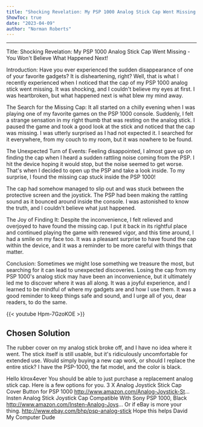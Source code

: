 ```yaml
---
title: "Shocking Revelation: My PSP 1000 Analog Stick Cap Went Missing - You Won't Believe What Happened Next!"
ShowToc: true 
date: "2023-04-09"
author: "Norman Roberts"
---
```

*****
Title: Shocking Revelation: My PSP 1000 Analog Stick Cap Went Missing - You Won't Believe What Happened Next!

Introduction:
Have you ever experienced the sudden disappearance of one of your favorite gadgets? It is disheartening, right? Well, that is what I recently experienced when I noticed that the cap of my PSP 1000 analog stick went missing. It was shocking, and I couldn't believe my eyes at first. I was heartbroken, but what happened next is what blew my mind away.

The Search for the Missing Cap:
It all started on a chilly evening when I was playing one of my favorite games on the PSP 1000 console. Suddenly, I felt a strange sensation in my right thumb that was resting on the analog stick. I paused the game and took a good look at the stick and noticed that the cap was missing. I was utterly surprised as I had not expected it. I searched for it everywhere, from my couch to my room, but it was nowhere to be found.

The Unexpected Turn of Events:
Feeling disappointed, I almost gave up on finding the cap when I heard a sudden rattling noise coming from the PSP. I hit the device hoping it would stop, but the noise seemed to get worse. That's when I decided to open up the PSP and take a look inside. To my surprise, I found the missing cap stuck inside the PSP 1000!

The cap had somehow managed to slip out and was stuck between the protective screen and the joystick. The PSP had been making the rattling sound as it bounced around inside the console. I was astonished to know the truth, and I couldn't believe what just happened.

The Joy of Finding It:
Despite the inconvenience, I felt relieved and overjoyed to have found the missing cap. I put it back in its rightful place and continued playing the game with renewed vigor, and this time around, I had a smile on my face too. It was a pleasant surprise to have found the cap within the device, and it was a reminder to be more careful with things that matter.

Conclusion:
Sometimes we might lose something we treasure the most, but searching for it can lead to unexpected discoveries. Losing the cap from my PSP 1000's analog stick may have been an inconvenience, but it ultimately led me to discover where it was all along. It was a joyful experience, and I learned to be mindful of where my gadgets are and how I use them. It was a good reminder to keep things safe and sound, and I urge all of you, dear readers, to do the same.

{{< youtube Hpm-7GzoKOE >}} 



## Chosen Solution
 The rubber cover on my analog stick broke off, and I have no idea where it went. The stick itself is still usable, but it's ridiculously uncomfortable for extended use. Would simply buying a new cap work, or should I replace the entire stick? I have the PSP-1000, the fat model, and the color is black.

 Hello  klrox4ever
You should be able to just purchase a replacement analog stick cap.
Here is a few options for you.
3 X Analog Joystick Stick Cap Cover Button for PSP 1000
http://www.amazon.com/Analog-Joystick-St...
Insten Analog Stick Joystick Cap Compatible With Sony PSP 1000, Black
http://www.amazon.com/Insten-Analog-Joys...
Or if eBay is more your thing.
http://www.ebay.com/bhp/psp-analog-stick
Hope this helps
David
My Computer Dude




